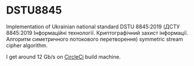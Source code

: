 # DSTU8845

Implementation of Ukrainian national standard DSTU 8845:2019 (ДСТУ 8845:2019 Інформаційні технології. Криптографічний захист інформації. Алгоритм симетричного потокового перетворення) symmetric stream cipher algorithm.

I get around 12 Gb/s on [CircleCi](https://circleci.com/gh/outspace/dstu8845) build machine.
